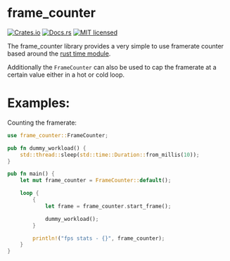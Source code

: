 # frame_counter
[![Crates.io](https://img.shields.io/crates/v/frame_counter.svg)](https://crates.io/crates/frame_counter)
[![Docs.rs](https://img.shields.io/badge/documentation-docs.rs-df3600.svg?style=flat-square)](https://docs.rs/frame_counter)
[![MIT licensed](https://img.shields.io/badge/license-MIT-blue.svg)](LICENSE)

The frame_counter library provides a very simple to use framerate counter
based around the [rust time module](https://github.com/rust-lang/rust/blob/673d0db5e393e9c64897005b470bfeb6d5aec61b/library/std/src/time.rs#L29).

Additionally the `FrameCounter` can also be used to cap the framerate at a certain value either in a hot or cold loop.

# Examples:

Counting the framerate:
```rust
use frame_counter::FrameCounter;

pub fn dummy_workload() {
    std::thread::sleep(std::time::Duration::from_millis(10));
}

pub fn main() {
    let mut frame_counter = FrameCounter::default();

    loop {
        {
            let frame = frame_counter.start_frame();

            dummy_workload();
        }

        println!("fps stats - {}", frame_counter);
    }
}
```
